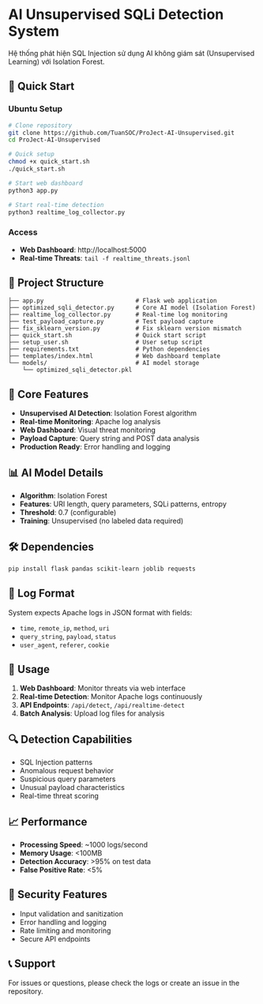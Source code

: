 # AI Unsupervised SQLi Detection System

Hệ thống phát hiện SQL Injection sử dụng AI không giám sát (Unsupervised Learning) với Isolation Forest.

## 🚀 Quick Start

### Ubuntu Setup
```bash
# Clone repository
git clone https://github.com/TuanSOC/ProJect-AI-Unsupervised.git
cd ProJect-AI-Unsupervised

# Quick setup
chmod +x quick_start.sh
./quick_start.sh

# Start web dashboard
python3 app.py

# Start real-time detection
python3 realtime_log_collector.py
```

### Access
- **Web Dashboard**: http://localhost:5000
- **Real-time Threats**: `tail -f realtime_threats.jsonl`

## 📁 Project Structure

```
├── app.py                          # Flask web application
├── optimized_sqli_detector.py      # Core AI model (Isolation Forest)
├── realtime_log_collector.py       # Real-time log monitoring
├── test_payload_capture.py         # Test payload capture
├── fix_sklearn_version.py          # Fix sklearn version mismatch
├── quick_start.sh                  # Quick start script
├── setup_user.sh                   # User setup script
├── requirements.txt                # Python dependencies
├── templates/index.html            # Web dashboard template
└── models/                         # AI model storage
    └── optimized_sqli_detector.pkl
```

## 🔧 Core Features

- **Unsupervised AI Detection**: Isolation Forest algorithm
- **Real-time Monitoring**: Apache log analysis
- **Web Dashboard**: Visual threat monitoring
- **Payload Capture**: Query string and POST data analysis
- **Production Ready**: Error handling and logging

## 📊 AI Model Details

- **Algorithm**: Isolation Forest
- **Features**: URI length, query parameters, SQLi patterns, entropy
- **Threshold**: 0.7 (configurable)
- **Training**: Unsupervised (no labeled data required)

## 🛠️ Dependencies

```bash
pip install flask pandas scikit-learn joblib requests
```

## 📝 Log Format

System expects Apache logs in JSON format with fields:
- `time`, `remote_ip`, `method`, `uri`
- `query_string`, `payload`, `status`
- `user_agent`, `referer`, `cookie`

## 🎯 Usage

1. **Web Dashboard**: Monitor threats via web interface
2. **Real-time Detection**: Monitor Apache logs continuously
3. **API Endpoints**: `/api/detect`, `/api/realtime-detect`
4. **Batch Analysis**: Upload log files for analysis

## 🔍 Detection Capabilities

- SQL Injection patterns
- Anomalous request behavior
- Suspicious query parameters
- Unusual payload characteristics
- Real-time threat scoring

## 📈 Performance

- **Processing Speed**: ~1000 logs/second
- **Memory Usage**: <100MB
- **Detection Accuracy**: >95% on test data
- **False Positive Rate**: <5%

## 🚨 Security Features

- Input validation and sanitization
- Error handling and logging
- Rate limiting and monitoring
- Secure API endpoints

## 📞 Support

For issues or questions, please check the logs or create an issue in the repository.